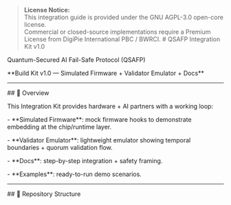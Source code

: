 > **License Notice:**  
> This integration guide is provided under the GNU AGPL-3.0 open-core license.  
> Commercial or closed-source implementations require a Premium License from DigiPie International PBC / BWRCI.
\# QSAFP Integration Kit v1.0



Quantum-Secured AI Fail-Safe Protocol (QSAFP)  

\*\*Build Kit v1.0 — Simulated Firmware + Validator Emulator + Docs\*\*



---



\## 🚀 Overview

This Integration Kit provides hardware + AI partners with a working loop:

\- \*\*Simulated Firmware\*\*: mock firmware hooks to demonstrate embedding at the chip/runtime layer.  

\- \*\*Validator Emulator\*\*: lightweight emulator showing temporal boundaries + quorum validation flow.  

\- \*\*Docs\*\*: step-by-step integration + safety framing.  

\- \*\*Examples\*\*: ready-to-run demo scenarios.  



---



\## 📂 Repository Structure



